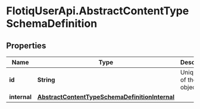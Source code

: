 # FlotiqUserApi.AbstractContentTypeSchemaDefinition

## Properties

Name | Type | Description | Notes
------------ | ------------- | ------------- | -------------
**id** | **String** | Unique ID of the object | 
**internal** | [**AbstractContentTypeSchemaDefinitionInternal**](AbstractContentTypeSchemaDefinitionInternal.md) |  | [optional] 



